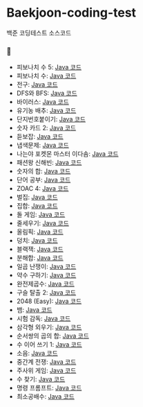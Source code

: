 # Baekjoon-coding-test
백준 코딩테스트 소스코드


### 🌱 

* 피보나치 수 5: [Java 코드](/Java/10870.java)
* 피보나치 수: [Java 코드](/Java/2747.java)
* 전구: [Java 코드](/Java/2449.java)
* DFS와 BFS: [Java 코드](/Java/1260.java)
* 바이러스: [Java 코드](/Java/2606.java)
* 유기농 배추: [Java 코드](/Java/1012.java)
* 단지번호붙이기: [Java 코드](/Java/2667.java)
* 숫자 카드 2: [Java 코드](/Java/10816.java)
* 듣보잡: [Java 코드](/Java/1764.java)
* 냅색문제: [Java 코드](/Java/1450.java)
* 나는야 포켓몬 마스터 이다솜: [Java 코드](/Java/1620.java)
* 패션왕 신해빈: [Java 코드](/Java/9375.java)
* 숫자의 합: [Java 코드](/Java/11720.java)
* 단어 공부: [Java 코드](/Java/1157.java)
* ZOAC 4: [Java 코드](/Java/23971.java)
* 벌집: [Java 코드](/Java/2292.java)
* 집합: [Java 코드](/Java/11723.java)
* 돌 게임: [Java 코드](/Java/9655.java)
* 줄세우기: [Java 코드](/Java/10431.java)
* 올림픽: [Java 코드](/Java/8979.java)
* 덩치: [Java 코드](/Java/7568.java)
* 블랙잭: [Java 코드](/Java/2798.java)
* 분해합: [Java 코드](/Java/2231.java)
* 일곱 난쟁이: [Java 코드](/Java/2309.java)
* 약수 구하기: [Java 코드](/Java/2501.java)
* 완전제곱수: [Java 코드](/Java/1977.java)
* 구슬 탈출 2: [Java 코드](/Java/13460.java)
* 2048 (Easy): [Java 코드](/Java/12100.java)
* 뱀: [Java 코드](/Java/3190.java)
* 시험 감독: [Java 코드](/Java/13458.java)
* 삼각형 외우기: [Java 코드](/Java/10101.java)
* 순서쌍의 곱의 합: [Java 코드](/Java/13900.java)
* 수 이어 쓰기 1: [Java 코드](/Java/1748.java)
* 소음: [Java 코드](/Java/2935.java)
* 중간계 전쟁: [Java 코드](/Java/4435.java)
* 주사위 게임: [Java 코드](/Java/5566.java)
* 수 찾기: [Java 코드](/Java/1920.java)
* 명령 프롬프트: [Java 코드](/Java/1032.java)
* 최소공배수: [Java 코드](/Java/1934.java)

